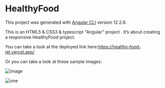 # HealthyFood

This project was generated with [Angular CLI](https://github.com/angular/angular-cli) version 12.2.6.

This is an HTML5 & CSS3 & typescript "Angular"  project . It’s about creating a responsive HealthyFood project.

You can take a look at the deployed link here:https://healthy-food-jet.vercel.app/

Or you can take a look at these sample images:

![image](https://user-images.githubusercontent.com/72417447/144273466-3acebbfc-be0d-4a22-be6b-08a3de9b75da.png)

![one](https://user-images.githubusercontent.com/72417447/144273684-07959ee0-9e63-4443-aa2c-fc032d224146.PNG)


